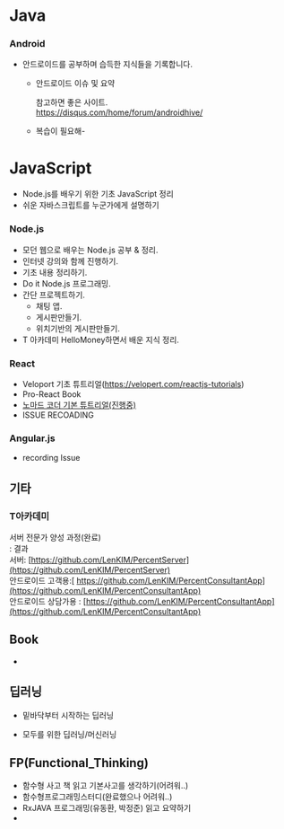 # Java

### Android

- 안드로이드를 공부하며 습득한 지식들을 기록합니다.  

  - 안드로이드 이슈 및 요약

    참고하면 좋은 사이트.  
    https://disqus.com/home/forum/androidhive/  

  - 복습이 필요해-

### 



# JavaScript

- Node.js를 배우기 위한 기초 JavaScript 정리
- 쉬운 자바스크립트를 누군가에게 설명하기

### Node.js

- 모던 웹으로 배우는 Node.js 공부 & 정리.
- 인터넷 강의와 함께 진행하기.
- 기초 내용 정리하기.
- Do it Node.js 프로그래밍.
- 간단 프로젝트하기.
  - 채팅 앱.
  - 게시판만들기.
  - 위치기반의 게시판만들기.
- T 아카데미 HelloMoney하면서 배운 지식 정리.

### React

- Veloport 기초 튜트리얼(https://velopert.com/reactjs-tutorials)
- Pro-React Book
- [노마드 코더 기본 튜트리얼(진행중)](https://academy.nomadcoders.co/p/reactjs-fundamentals)
- ISSUE RECOADING

### Angular.js

- recording Issue

## 기타

### T아카데미

 서버 전문가 양성 과정(완료)  
 : 결과  
  서버: [https://github.com/LenKIM/PercentServer](https://github.com/LenKIM/PercentServer)  
  안드로이드 고객용:[ https://github.com/LenKIM/PercentConsultantApp](https://github.com/LenKIM/PercentConsultantApp)  
  안드로이드 상담가용 : [https://github.com/LenKIM/PercentConsultantApp](https://github.com/LenKIM/PercentConsultantApp)  

## Book

- 

## 딥러닝

- 밑바닥부터 시작하는 딥러닝

- 모두를 위한 딥러닝/머신러닝

  

## FP(Functional_Thinking)

- 함수형 사고 책 읽고 기본사고를 생각하기(어려워..)
- 함수형프로그래밍스터디(완료했으나 어려워..)
- RxJAVA 프로그래밍(유동환, 박정준) 읽고 요약하기
- 
